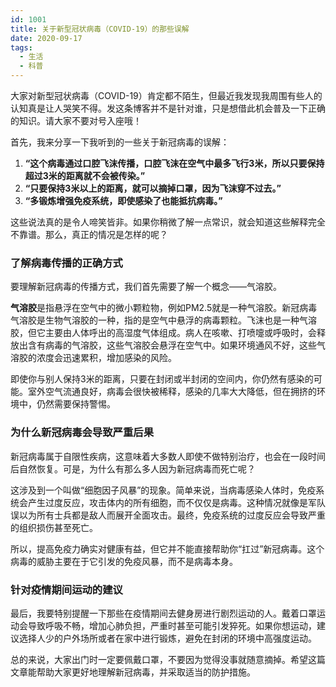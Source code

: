 ```yaml
---
id: 1001
title: 关于新型冠状病毒（COVID-19）的那些误解
date: 2020-09-17
tags: 
  - 生活
  - 科普
---
```


大家对新型冠状病毒（COVID-19）肯定都不陌生，但最近我发现我周围有些人的认知真是让人哭笑不得。发这条博客并不是针对谁，只是想借此机会普及一下正确的知识。请大家不要对号入座哦！

首先，我来分享一下我听到的一些关于新冠病毒的误解：

1. **“这个病毒通过口腔飞沫传播，口腔飞沫在空气中最多飞行3米，所以只要保持超过3米的距离就不会被传染。”**
2. **“只要保持3米以上的距离，就可以摘掉口罩，因为飞沫穿不过去。”**
3. **“多锻炼增强免疫系统，即使感染了也能抵抗病毒。”**

这些说法真的是令人啼笑皆非。如果你稍微了解一点常识，就会知道这些解释完全不靠谱。那么，真正的情况是怎样的呢？

### 了解病毒传播的正确方式

要理解新冠病毒的传播方式，我们首先需要了解一个概念——气溶胶。

**气溶胶**是指悬浮在空气中的微小颗粒物，例如PM2.5就是一种气溶胶。新冠病毒气溶胶是生物气溶胶的一种，指的是空气中悬浮的病毒颗粒。飞沫也是一种气溶胶，但它主要由人体呼出的高湿度气体组成。病人在咳嗽、打喷嚏或呼吸时，会释放出含有病毒的气溶胶，这些气溶胶会悬浮在空气中。如果环境通风不好，这些气溶胶的浓度会迅速累积，增加感染的风险。

即使你与别人保持3米的距离，只要在封闭或半封闭的空间内，你仍然有感染的可能。室外空气流通良好，病毒会很快被稀释，感染的几率大大降低，但在拥挤的环境中，仍然需要保持警惕。

### 为什么新冠病毒会导致严重后果

新冠病毒属于自限性疾病，这意味着大多数人即使不做特别治疗，也会在一段时间后自然恢复。可是，为什么有那么多人因为新冠病毒而死亡呢？

这涉及到一个叫做“细胞因子风暴”的现象。简单来说，当病毒感染人体时，免疫系统会产生过度反应，攻击体内的所有细胞，而不仅仅是病毒。这种情况就像是军队误以为所有士兵都是敌人而展开全面攻击。最终，免疫系统的过度反应会导致严重的组织损伤甚至死亡。

所以，提高免疫力确实对健康有益，但它并不能直接帮助你“扛过”新冠病毒。这个病毒的威胁主要在于它引发的免疫风暴，而不是病毒本身。

### 针对疫情期间运动的建议

最后，我要特别提醒一下那些在疫情期间去健身房进行剧烈运动的人。戴着口罩运动会导致呼吸不畅，增加心肺负担，严重时甚至可能引发猝死。如果你想运动，建议选择人少的户外场所或者在家中进行锻炼，避免在封闭的环境中高强度运动。

总的来说，大家出门时一定要佩戴口罩，不要因为觉得没事就随意摘掉。希望这篇文章能帮助大家更好地理解新冠病毒，并采取适当的防护措施。